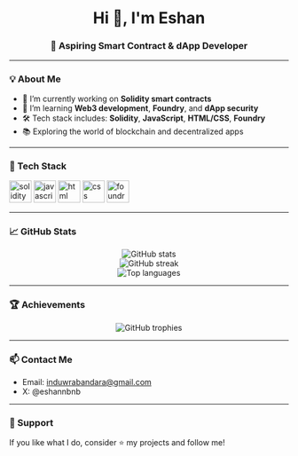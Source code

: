 <!-- README.md for GitHub Profile -->

<h1 align="center">Hi 👋, I'm Eshan</h1>
<h3 align="center">🚀 Aspiring Smart Contract & dApp Developer</h3>

---

### 💡 About Me

- 🔭 I’m currently working on **Solidity smart contracts**
- 🌱 I’m learning **Web3 development**, **Foundry**, and **dApp security**
- 🛠️ Tech stack includes: **Solidity**, **JavaScript**, **HTML/CSS**, **Foundry**
- 📚 Exploring the world of blockchain and decentralized apps


---

### 🧰 Tech Stack

<p align="left">
  <img src="https://cdn.jsdelivr.net/gh/devicons/devicon/icons/solidity/solidity-original.svg" alt="solidity" width="40" height="40"/>
  <img src="https://cdn.jsdelivr.net/gh/devicons/devicon/icons/javascript/javascript-original.svg" alt="javascript" width="40" height="40"/>
  <img src="https://cdn.jsdelivr.net/gh/devicons/devicon/icons/html5/html5-original.svg" alt="html" width="40" height="40"/>
  <img src="https://cdn.jsdelivr.net/gh/devicons/devicon/icons/css3/css3-original.svg" alt="css" width="40" height="40"/>
  <img src="https://seeklogo.com/images/F/foundry-logo-D0B96D0E25-seeklogo.com.png" alt="foundry" width="40" height="40"/>
</p>

---

### 📈 GitHub Stats

<p align="center">
  <img src="https://github-readme-stats.vercel.app/api?username=Eshanndev&show_icons=true&theme=radical" alt="GitHub stats"/>
  <br/>
  <img src="https://github-readme-streak-stats.herokuapp.com?user=Eshanndev&theme=radical&hide_border=false" alt="GitHub streak"/>
  <br/>
  <img src="https://github-readme-stats.vercel.app/api/top-langs/?username=Eshanndev&layout=compact&theme=radical" alt="Top languages"/>
</p>

---

### 🏆 Achievements

<p align="center">
  <img src="https://github-profile-trophy.vercel.app/?username=Eshanndev&theme=radical" alt="GitHub trophies"/>
</p>

---

### 📫 Contact Me

- Email: induwrabandara@gmail.com  
- X: @eshannbnb

---

### 🔗 Support

If you like what I do, consider ⭐️ my projects and follow me!


